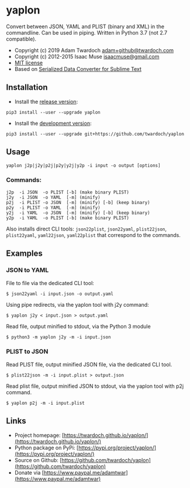 # yaplon

Convert between JSON, YAML and PLIST (binary and XML) in the commandline.
Can be used in piping. Written in Python 3.7 (not 2.7 compatible).

- Copyright (c) 2019 Adam Twardoch <adam+github@twardoch.com>
- Copyright (c) 2012-2015 Isaac Muse <isaacmuse@gmail.com>
- [MIT license](./LICENSE)
- Based on [Serialized Data Converter for Sublime Text](https://github.com/facelessuser/SerializedDataConverter)

## Installation

- Install the [release version](https://pypi.org/project/yaplon/):

```
pip3 install --user --upgrade yaplon
```

- Install the [development version](https://github.com/twardoch/yaplon):

```
pip3 install --user --upgrade git+https://github.com/twardoch/yaplon
```

## Usage

```
yaplon j2p|j2y|p2j|p2y|y2j|y2p -i input -o output [options]
```

### Commands:

```
j2p  -i JSON  -o PLIST [-b] (make binary PLIST)
j2y  -i JSON  -o YAML  [-m] (minify)
p2j  -i PLIST -o JSON  [-m] (minify) [-b] (keep binary)
p2y  -i PLIST -o YAML  [-m] (minify)
y2j  -i YAML  -o JSON  [-m] (minify) [-b] (keep binary)
y2p  -i YAML  -o PLIST [-b] (make binary PLIST)
```

Also installs direct CLI tools: `json22plist`, `json22yaml`, `plist22json`, `plist22yaml`, `yaml22json`, `yaml22plist` that correspond to the commands.

## Examples

### JSON to YAML

File to file via the dedicated CLI tool:

```
$ json22yaml -i input.json -o output.yaml
```

Using pipe redirects, via the yaplon tool with j2y command:

```
$ yaplon j2y < input.json > output.yaml
```

Read file, output minified to stdout, via the Python 3 module

```
$ python3 -m yaplon j2y -m -i input.json
```

### PLIST to JSON

Read PLIST file, output minified JSON file, via the dedicated CLI tool.

```
$ plist22json -m -i input.plist > output.json
```

Read plist file, output minified JSON to stdout, via the yaplon tool with p2j command.

```
$ yaplon p2j -m -i input.plist
```

## Links

- Project homepage: [https://twardoch.github.io/yaplon/](https://twardoch.github.io/yaplon/)
- Python package on PyPi: [https://pypi.org/project/yaplon/](https://pypi.org/project/yaplon/)
- Source on Github: [https://github.com/twardoch/yaplon](https://github.com/twardoch/yaplon)
- Donate via [https://www.paypal.me/adamtwar](https://www.paypal.me/adamtwar)
